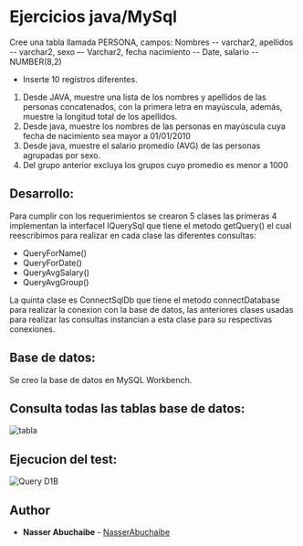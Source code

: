 # Ejercicios java/MySql  

Cree una tabla llamada PERSONA, campos:
Nombres -- varchar2, apellidos -- varchar2, sexo –- Varchar2, fecha nacimiento -- Date, salario -- NUMBER(8,2)  
  - Inserte 10 registros diferentes.
1. Desde JAVA, muestre una lista de los nombres y apellidos de las personas concatenados, con la primera letra en mayúscula, además, muestre la longitud total de los apellidos.
2. Desde java, muestre los nombres de las personas en mayúscula cuya fecha de nacimiento sea mayor a 01/01/2010
3. Desde java, muestre el salario promedio (AVG) de las personas agrupadas por sexo.
4. Del grupo anterior excluya los grupos cuyo promedio es menor a 1000

## Desarrollo:

Para cumplir con los requerimientos se crearon 5 clases las primeras 4 implementan la interfaceI IQuerySql que tiene el metodo getQuery() el cual reescribimos para realizar en cada clase las diferentes consultas:  
- QueryForName()
- QueryForDate()
- QueryAvgSalary()
- QueryAvgGroup()

La quinta clase es ConnectSqlDb que tiene el metodo connectDatabase para realizar la conexion con la base de datos, las anteriores clases usadas para realizar las consultas instancian  a esta clase para su respectivas conexiones.  

## Base de datos:  
Se creo la base de datos en MySQL Workbench.

## Consulta todas las tablas base de datos:
 
 ![tabla](https://i.ibb.co/RPscmQd/db.png)

## Ejecucion del test:

![Query D1B](https://i.ibb.co/mbdqqj6/query.png)
## Author
* **Nasser Abuchaibe** - [NasserAbuchaibe](https://github.com/NasserAbuchaibe)